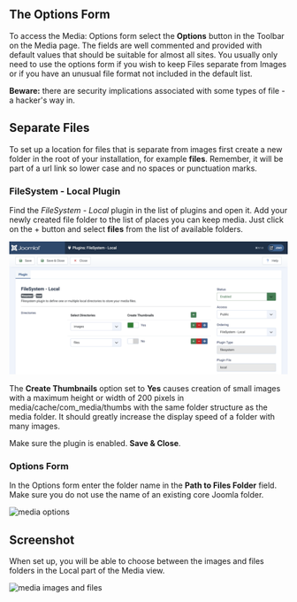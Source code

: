 <!-- Filename: J4.x:Media:_Options / Display title: Media: Options -->

## The Options Form

To access the Media: Options form select the **Options** button in the
Toolbar on the Media page. The fields are well commented and provided
with default values that should be suitable for almost all sites. You
usually only need to use the options form if you wish to keep Files
separate from Images or if you have an unusual file format not included
in the default list.

**Beware:** there are security implications associated with some types
of file - a hacker's way in.

## Separate Files

To set up a location for files that is separate from images first create
a new folder in the root of your installation, for example **files**.
Remember, it will be part of a url link so lower case and no spaces or
punctuation marks.

### FileSystem - Local Plugin

Find the *FileSystem - Local* plugin in the list of plugins and open it. Add
your newly created file folder to the list of places you can keep media.
Just click on the + button and select **files** from the list of available
folders.

![File System Plugin](../../../images/en/media/media-filesystem-local-plugin.png "File System Plugin")

The **Create Thumbnails** option set to **Yes** causes creation of small images
with a maximum height or width of 200 pixels in media/cache/com_media/thumbs
with the same folder structure as the media folder. It should greatly increase
the display speed of a folder with many images.

Make sure the plugin is enabled. **Save & Close**.

### Options Form

In the Options form enter the folder name in the **Path to Files
Folder** field. Make sure you do not use the name of an existing core
Joomla folder.

<img src="https://docs.joomla.org/images/9/98/J4.x-media-options-en.png"
class="thumbborder" decoding="async" data-file-width="800"
data-file-height="406" width="800" height="406"
alt="media options" />

## Screenshot

When set up, you will be able to choose between the images and files
folders in the Local part of the Media view.

<img
src="https://docs.joomla.org/images/0/08/J4.x-media-images-files-en.png"
class="thumbborder" decoding="async" data-file-width="800"
data-file-height="406" width="800" height="406"
alt="media images and files" />
